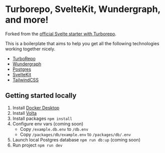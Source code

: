 # Turborepo, SvelteKit, Wundergraph, and more!

Forked from the [official Svelte starter with Turborepo](https://vercel.com/templates/svelte/turborepo-sveltekit-starter).

This is a boilerplate that aims to help you get all the following technologies working together nicely.

- [TurboRepo](https://turborepo.org/)
- [Wundergraph](https://wundergraph.com/)
- [Postgres](https://www.postgresql.org/)
- [SvelteKit](https://kit.svelte.dev)
- [TailwindCSS](https://tailwindcss.com/)

## Getting started locally

1. Install [Docker Desktop](https://docs.docker.com/compose/install)
2. Install [Volta](https://volta.sh/)
3. Install packages `npm install`
4. Configure env vars (coming soon)
   - Copy `/example.db.env` to `/db.env`
   - Copy `/packages/db/example.env` to `/packages/db/.env`
5. Launch local Postgres database `npm run db:up` (coming soon)
6. Run project `npm run dev`
